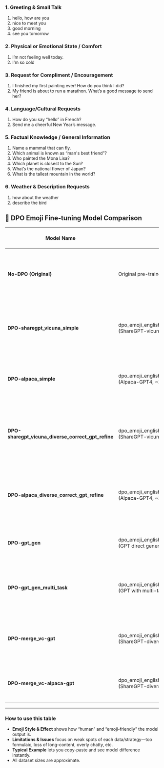 ### 1. Greeting & Small Talk
1. hello, how are you
2. nice to meet you
3. good morning
4. see you tomorrow
### 2. Physical or Emotional State / Comfort
1. I’m not feeling well today.
2. I'm so cold
### 3. Request for Compliment / Encouragement
1. I finished my first painting ever! How do you think I did?
2. My friend is about to run a marathon. What’s a good message to send her?
### 4. Language/Cultural Requests
1. How do you say “hello” in French?
2. Send me a cheerful New Year’s message.
### 5. Factual Knowledge / General Information
1. Name a mammal that can fly.
2. Which animal is known as “man's best friend”?
3. Who painted the Mona Lisa?
4. Which planet is closest to the Sun?
5. What’s the national flower of Japan?
6. What is the tallest mountain in the world?
### 6. Weather & Description Requests
1. how about the weather
2. describe the bird



## 🔎 DPO Emoji Fine-tuning Model Comparison

| Model Name                            | Training Data(s)                                      | Core Strategy / Scripts                                            | Emoji Style & Effect                                             | Limitations & Issues                                            | Typical Example (User/Model Reply)                          |
|----------------------------------------|-------------------------------------------------------|--------------------------------------------------------------------|------------------------------------------------------------------|----------------------------------------------------------------|-------------------------------------------------------------|
| **No-DPO (Original)**                 | Original pre-trained model (no emoji finetuning)      | /                                                                  | Never outputs emojis, answers are accurate but neutral           | Lacks warmth/friendliness, not engaging, zero emoji            | **User:** What’s the national flower of Japan?<br>**A:** The national flower of Japan is the cherry blossom (sakura).       |
| **DPO-sharegpt_vicuna_simple**        | dpo_emoji_english_sharegpt_simple.jsonl <br> (ShareGPT-vicuna, ~1k)      | Simple insertion via template (fixed emoji, usually at end)         | Clear emoji boost, almost every reply has emoji, but position is always at end. Favors short/formulaic answers.        | Highly formulaic, loses content on longer tasks, lacks stylistic diversity. | **User:** What’s the national flower of Japan?<br>**A:** The national flower of Japan is the cherry blossom (sakura). 🌸 |
| **DPO-alpaca_simple**                 | dpo_emoji_english_alpaca_simple.jsonl <br> (Alpaca-GPT4, ~1k)           | Same template emoji as above                                       | Similar to above, enhances emoji presence, but little content enrichment | Formulaic, rigid, lacks innovation or real empathy             | **User:** I’m not feeling well today.<br>**A:** I'm sorry to hear that. Take care! 😊         |
| **DPO-sharegpt_vicuna_diverse_correct_gpt_refine** | dpo_emoji_english_sharegpt_diverse_correct_gpt_refine.jsonl <br> (ShareGPT-vicuna, ~1k) | Diverse emoji placement, health checks, gpt refinement              | More natural emoji use, sometimes mid-sentence, varied tone, some content extension | Some long tasks still get clipped, occasional focus loss, some bad sample influence         | **User:** Give me a detailed book recommendation.<br>**A:** Sure! Here's one: “The Alchemist” by Paulo Coelho... Highly recommended! 📚              |
| **DPO-alpaca_diverse_correct_gpt_refine**          | dpo_emoji_english_alpaca_diverse_correct_gpt_refine.jsonl <br> (Alpaca-GPT4, ~1k) | Same as above, with Alpaca origin                                 | Emoji placement fits more situations, friendlier expressions, some expanded context | Sometimes too chatty, or loses focus, lacking in long-text spread | **User:** How do you say “hello” in French?<br>**A:** It's “Bonjour”! 👋                   |
| **DPO-gpt_gen**                       | dpo_emoji_english_gpt.jsonl <br> (GPT direct generation)                 | All pair-writing by ChatGPT, more organic                          | Conversational style, creative emoji placement, occasionally witty | May become too casual, can ignore question details, short replies frequent | **User:** Who painted the Mona Lisa?<br>**A:** Leonardo da Vinci. 🎨                           |
| **DPO-gpt_gen_multi_task**            | dpo_emoji_english_gpt_multi_task.jsonl <br> (GPT with multi-task prompts) | GPT-generated, with broader, longer, more complex questions        | Best for multi-turn, stories, instructive tasks, diverse emoji, richer emotion | Sometimes off-topic, data pairing quality less consistent, more “chatty” than accurate      | **User:** Send me a cheerful New Year’s message.<br>**A:** Happy New Year! 🎉 Wishing you joy & new adventures!  |
| **DPO-merge_vc-gpt**                  | dpo_emoji_english_merge_sharegpt-gpt.jsonl <br> (ShareGPT-diverse + GPT-multitask) | Data merging for broader coverage (diverse tasks + gpt)       | Blends diversity and creativity well, emoji use feels natural, stable style          | Few residual bad samples, cold-knowledge queries still improvable, long stories limited     | **User:** Which planet is closest to the Sun?<br>**A:** Mercury! 🪐                           |
| **DPO-merge_vc-alpaca-gpt**           | dpo_emoji_english_merge_sharegpt-alpaca-gpt.jsonl <br> (ShareGPT-diverse + Alpaca-diverse + GPT-multitask) | Full-scope merged, maximally diverse set                       | Most natural: emoji variety, stylistic creativity, overall friendliness                | Data complexity brings mild noise, rare semantic drift, long-context still improvable       | **User:** Name a mammal that can fly.<br>**A:** The only flying mammal is the bat! 🦇         |

---

### How to use this table

- **Emoji Style & Effect** shows how “human” and “emoji-friendly” the model output is.
- **Limitations & Issues** focus on weak spots of each data/strategy—too formulaic, loss of long-content, overly chatty, etc.
- **Typical Example** lets you copy-paste and see model difference instantly.
- All dataset sizes are approximate.